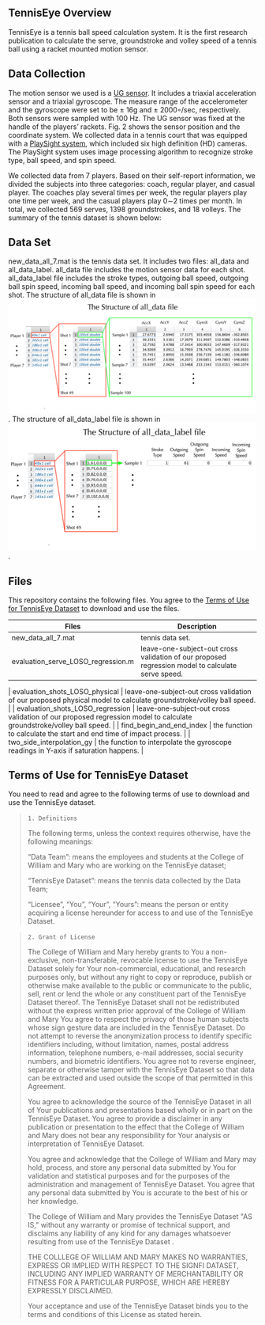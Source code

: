 ## TennisEye Overview

TennisEye is a tennis ball speed calculation system. It is the first research publication to calculate the serve, groundstroke and volley speed of a tennis ball using a racket mounted motion sensor.


## Data Collection

The motion sensor we used is a [UG sensor](https://ubibrothers.wordpress.com/). It includes a triaxial acceleration sensor and a triaxial gyroscope. The measure range of the accelerometer and the gyroscope were set to be ± 16g and ± 2000◦/sec, respectively. Both sensors were sampled with 100 Hz. The UG sensor was fixed at the handle of the players’ rackets. Fig. 2 shows the sensor position and the coordinate system. We collected data in a tennis court that was equipped with a [PlaySight system](https://playsight.com/), which included six high definition (HD) cameras. The PlaySight system uses image processing algorithm to recognize stroke type, ball speed, and spin speed. 

We collected data from 7 players. Based on their self-report information, we divided the subjects into three categories: coach, regular player, and casual player. The coaches play several times per week, the regular players play one time per week, and the casual players play 0∼2 times per month. In total, we collected 569 serves, 1398 groundstrokes, and 18 volleys. The summary of the tennis dataset is shown below:


## Data Set

new_data_all_7.mat is the tennis data set. It includes two files: all_data and all_data_label. all_data file includes the motion sensor data for each shot. all_data_label file includes the stroke types, outgoing ball speed, outgoing ball spin speed, incoming ball speed, and incoming ball spin speed for each shot. The structure of all_data file is shown in ![Fig.1](./Figures/all_data.jpg). The structure of all_data_label file is shown in ![Fig.2](./Figures/all_data_label.jpg).


## Files
This repository contains the following files. You agree to the [Terms of Use for TennisEye Dataset](#terms-of-use-for-tenniseye-dataset) to download and use the files.

| Files | Description |
| ----- | ----------- |
| new_data_all_7.mat | tennis data set. |
| evaluation_serve_LOSO_regression.m | leave-one-subject-out cross validation of our proposed regression model to calculate serve speed. |

| evaluation_shots_LOSO_physical | leave-one-subject-out cross validation of our proposed physical model to calculate groundstroke/volley ball speed. |
| evaluation_shots_LOSO_regression | leave-one-subject-out cross validation of our proposed regression model to calculate groundstroke/volley ball speed. |
| find_begin_and_end_index | the function to calculate the start and end time of impact process. |
| two_side_interpolation_gy | the function to interpolate the gyroscope readings in Y-axis if saturation happens. |


## Terms of Use for TennisEye Dataset

You need to read and agree to the following terms of use to download and use the TennisEye dataset.

>`1. Definitions`
>
>The following terms, unless the context requires otherwise, have the following meanings:
>
>“Data Team”: means the employees and students at the College of William and Mary who are working on the TennisEye dataset;
>
>“TennisEye Dataset”: means the tennis data collected by the Data Team;
>
>“Licensee”, “You”, “Your”, “Yours”: means the person or entity acquiring a license hereunder for access to and use of the TennisEye Dataset.

>
>`2. Grant of License`
>
>The College of William and Mary hereby grants to You a non-exclusive, non-transferable, revocable license to use the TennisEye Dataset solely for Your non-commercial, educational, and research purposes only, but without any right to copy or reproduce, publish or otherwise make available to the public or communicate to the public, sell, rent or lend the whole or any constituent part of the TennisEye Dataset thereof. The TennisEye Dataset shall not be redistributed without the express written prior approval of the College of William and Mary You agree to respect the privacy of those human subjects whose sign gesture data are included in the TennisEye Dataset. Do not attempt to reverse the anonymization process to identify specific identifiers including, without limitation, names, postal address information, telephone numbers, e-mail addresses, social security numbers, and biometric identifiers. You agree not to reverse engineer, separate or otherwise tamper with the TennisEye Dataset so that data can be extracted and used outside the scope of that permitted in this Agreement.
>
>You agree to acknowledge the source of the TennisEye Dataset in all of Your publications and presentations based wholly or in part on the TennisEye Dataset. You agree to provide a disclaimer in any publication or presentation to the effect that the College of William and Mary does not bear any responsibility for Your analysis or interpretation of TennisEye Dataset.
>
>You agree and acknowledge that the College of William and Mary may hold, process, and store any personal data submitted by You for validation and statistical purposes and for the purposes of the administration and management of TennisEye Dataset. You agree that any personal data submitted by You is accurate to the best of his or her knowledge.
>
>The College of William and Mary provides the TennisEye Dataset "AS IS," without any warranty or promise of technical support, and disclaims any liability of any kind for any damages whatsoever resulting from use of the TennisEye Dataset .
>
>THE COLLLEGE OF WILLIAM AND MARY MAKES NO WARRANTIES, EXPRESS OR IMPLIED WITH RESPECT TO THE SIGNFI DATASET, INCLUDING ANY IMPLIED WARRANTY OF MERCHANTABILITY OR FITNESS FOR A PARTICULAR PURPOSE, WHICH ARE HEREBY EXPRESSLY DISCLAIMED.
>
>Your acceptance and use of the TennisEye Dataset binds you to the terms and conditions of this License as stated herein.
